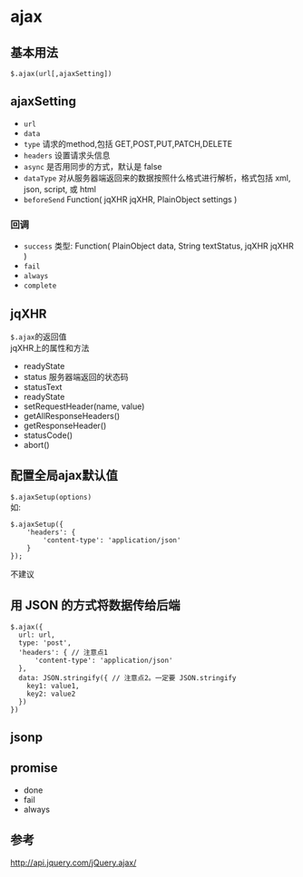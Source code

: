 # ajax
## 基本用法
`$.ajax(url[,ajaxSetting])`

## ajaxSetting
* `url`
* `data`
* `type` 请求的method,包括 GET,POST,PUT,PATCH,DELETE
* `headers` 设置请求头信息
* `async` 是否用同步的方式，默认是 false
* `dataType` 对从服务器端返回来的数据按照什么格式进行解析，格式包括 xml, json, script, 或 html
* `beforeSend`  Function( jqXHR jqXHR, PlainObject settings )

### 回调
* `success`
类型: Function( PlainObject data, String textStatus, jqXHR jqXHR )
* `fail`
* `always`
* `complete`

## jqXHR
`$.ajax`的返回值    
jqXHR上的属性和方法
* readyState
* status 服务器端返回的状态码
* statusText
* readyState
* setRequestHeader(name, value)
* getAllResponseHeaders()
* getResponseHeader()
* statusCode()
* abort()


## 配置全局ajax默认值
`$.ajaxSetup(options)`    
如:
```
$.ajaxSetup({
    'headers': {
        'content-type': 'application/json'
    }
});
```
不建议

## 用 JSON 的方式将数据传给后端
```
$.ajax({
  url: url,
  type: 'post',
  'headers': { // 注意点1
      'content-type': 'application/json'
  },
  data: JSON.stringify({ // 注意点2。一定要 JSON.stringify
    key1: value1,
    key2: value2
  })
})
```


## jsonp
## promise
* done
* fail
* always

## 参考
http://api.jquery.com/jQuery.ajax/
